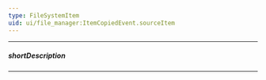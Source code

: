 ```yaml
---
type: FileSystemItem
uid: ui/file_manager:ItemCopiedEvent.sourceItem
---
```

---
##### shortDescription
<!-- Description goes here -->

---
<!-- Description goes here -->